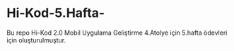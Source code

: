 # Hi-Kod-5.Hafta-
Bu repo Hi-Kod 2.0 Mobil Uygulama Geliştirme 4.Atolye için 5.hafta ödevleri için oluşturulmuştur.
